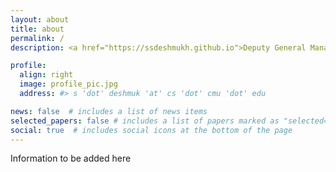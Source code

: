 ```yaml
---
layout: about
title: about
permalink: /
description: <a href="https://ssdeshmukh.github.io">Deputy General Manager</a>, <a href="https://www.godrejinfotech.com/">Godrej Infotech Limited</a>

profile:
  align: right
  image: profile_pic.jpg
  address: #> s 'dot' deshmuk 'at' cs 'dot' cmu 'dot' edu

news: false  # includes a list of news items
selected_papers: false # includes a list of papers marked as "selected={true}"
social: true  # includes social icons at the bottom of the page
---
```

Information to be added here
